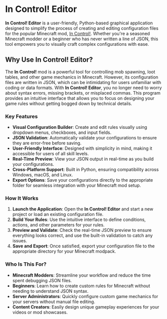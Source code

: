 # In Control! Editor

**In Control! Editor** is a user-friendly, Python-based graphical application designed to simplify the process of creating and editing configuration files for the popular Minecraft mod, [In Control!](https://www.curseforge.com/minecraft/mc-mods/in-control). Whether you're a seasoned Minecraft modder or a beginner who has never written a line of JSON, this tool empowers you to visually craft complex configurations with ease.

## Why Use In Control! Editor?

The **In Control!** mod is a powerful tool for controlling mob spawning, loot tables, and other game mechanics in Minecraft. However, its configuration files are written in JSON, which can be intimidating for users unfamiliar with coding or data formats. With **In Control! Editor**, you no longer need to worry about syntax errors, missing brackets, or misplaced commas. This program provides an intuitive interface that allows you to focus on designing your game rules without getting bogged down by technical details.

### Key Features

- **Visual Configuration Builder**: Create and edit rules visually using dropdown menus, checkboxes, and input fields.
- **JSON Validation**: Automatically validate your configurations to ensure they are error-free before saving.
- **User-Friendly Interface**: Designed with simplicity in mind, making it accessible for users of all skill levels.
- **Real-Time Preview**: View your JSON output in real-time as you build your configurations.
- **Cross-Platform Support**: Built in Python, ensuring compatibility across Windows, macOS, and Linux.
- **Export Options**: Save your configurations directly to the appropriate folder for seamless integration with your Minecraft mod setup.

### How It Works

1. **Launch the Application**: Open the **In Control! Editor** and start a new project or load an existing configuration file.
2. **Build Your Rules**: Use the intuitive interface to define conditions, actions, and other parameters for your rules.
3. **Preview and Validate**: Check the real-time JSON preview to ensure everything looks correct, and use the built-in validation to catch any issues.
4. **Save and Export**: Once satisfied, export your configuration file to the appropriate directory for your Minecraft modpack.

### Who Is This For?

- **Minecraft Modders**: Streamline your workflow and reduce the time spent debugging JSON files.
- **Beginners**: Learn how to create custom rules for Minecraft without needing to understand JSON syntax.
- **Server Administrators**: Quickly configure custom game mechanics for your servers without manual file editing.
- **Content Creators**: Easily design unique gameplay experiences for your videos or mod showcases.
